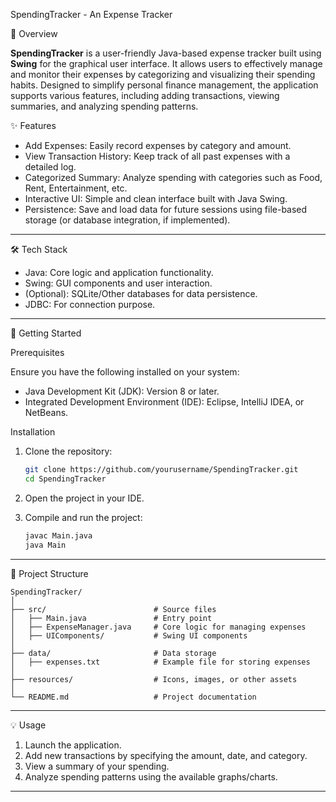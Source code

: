 
SpendingTracker - An Expense Tracker

 📜 Overview

**SpendingTracker** is a user-friendly Java-based expense tracker built using **Swing** for the graphical user interface. It allows users to effectively manage and monitor their expenses by categorizing and visualizing their spending habits. Designed to simplify personal finance management, the application supports various features, including adding transactions, viewing summaries, and analyzing spending patterns.

 ✨ Features

- Add Expenses: Easily record expenses by category and amount.
- View Transaction History: Keep track of all past expenses with a detailed log.
- Categorized Summary: Analyze spending with categories such as Food, Rent, Entertainment, etc.
- Interactive UI: Simple and clean interface built with Java Swing.
- Persistence: Save and load data for future sessions using file-based storage (or database integration, if implemented).
---

🛠️ Tech Stack

- Java: Core logic and application functionality.
- Swing: GUI components and user interaction.
- (Optional): SQLite/Other databases for data persistence.
- JDBC: For connection purpose.
---

🚀 Getting Started

Prerequisites

Ensure you have the following installed on your system:

- Java Development Kit (JDK): Version 8 or later.
- Integrated Development Environment (IDE): Eclipse, IntelliJ IDEA, or NetBeans.

Installation

1. Clone the repository:
   ```bash
   git clone https://github.com/yourusername/SpendingTracker.git
   cd SpendingTracker
   ```

2. Open the project in your IDE.

3. Compile and run the project:
   ```bash
   javac Main.java
   java Main
   ```

---

 📂 Project Structure

```
SpendingTracker/
│
├── src/                        # Source files
│   ├── Main.java               # Entry point
│   ├── ExpenseManager.java     # Core logic for managing expenses
│   ├── UIComponents/           # Swing UI components
│
├── data/                       # Data storage
│   ├── expenses.txt            # Example file for storing expenses
│
├── resources/                  # Icons, images, or other assets
│
└── README.md                   # Project documentation
```

---

💡 Usage

1. Launch the application.
2. Add new transactions by specifying the amount, date, and category.
3. View a summary of your spending.
4. Analyze spending patterns using the available graphs/charts.

---
